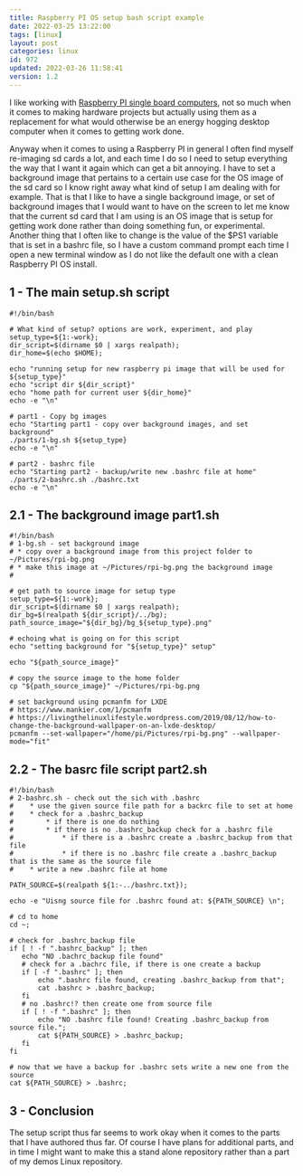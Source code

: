 ```yaml
---
title: Raspberry PI OS setup bash script example
date: 2022-03-25 13:22:00
tags: [linux]
layout: post
categories: linux
id: 972
updated: 2022-03-26 11:58:41
version: 1.2
---
```


I like working with [Raspberry PI single board computers](https://en.wikipedia.org/wiki/Raspberry_Pi), not so much when it comes to making hardware projects but actually using them as a replacement for what would otherwise be an energy hogging desktop computer when it comes to getting work done. 

Anyway when it comes to using a Raspberry PI in general I often find myself re-imaging sd cards a lot, and each time I do so I need to setup everything the way that I want it again which can get a bit annoying. I have to set a background image that pertains to a certain use case for the OS image of the sd card so I know right away what kind of setup I am dealing with for example. That is that I like to have a single background image, or set of background images that I would want to have on the screen to let me know that the current sd card that I am using is an OS image that is setup for getting work done rather than doing something fun, or experimental. Another thing that I often like to change is the value of the \$PS1 variable that is set in a bashrc file, so I have a custom command prompt each time I open a new terminal window as I do not like the default one with a clean Raspberry PI OS install.

<!-- more -->

## 1 - The main setup.sh script

```
#!/bin/bash

# What kind of setup? options are work, experiment, and play
setup_type=${1:-work};
dir_script=$(dirname $0 | xargs realpath);
dir_home=$(echo $HOME);
 
echo "running setup for new raspberry pi image that will be used for ${setup_type}"
echo "script dir ${dir_script}"
echo "home path for current user ${dir_home}"
echo -e "\n"
 
# part1 - Copy bg images
echo "Starting part1 - copy over background images, and set background"
./parts/1-bg.sh ${setup_type}
echo -e "\n"
 
# part2 - bashrc file
echo "Starting part2 - backup/write new .bashrc file at home"
./parts/2-bashrc.sh ./bashrc.txt
echo -e "\n"
```

## 2.1 - The background image part1.sh

```
#!/bin/bash
# 1-bg.sh - set background image
# * copy over a background image from this project folder to ~/Pictures/rpi-bg.png
# * make this image at ~/Pictures/rpi-bg.png the background image
#
 
# get path to source image for setup type
setup_type=${1:-work};
dir_script=$(dirname $0 | xargs realpath);
dir_bg=$(realpath ${dir_script}/../bg);
path_source_image="${dir_bg}/bg_${setup_type}.png"
 
# echoing what is going on for this script
echo "setting background for "${setup_type}" setup"
 
echo "${path_source_image}"
 
# copy the source image to the home folder
cp "${path_source_image}" ~/Pictures/rpi-bg.png
 
# set background using pcmanfm for LXDE
# https://www.mankier.com/1/pcmanfm
# https://livingthelinuxlifestyle.wordpress.com/2019/08/12/how-to-change-the-background-wallpaper-on-an-lxde-desktop/
pcmanfm --set-wallpaper="/home/pi/Pictures/rpi-bg.png" --wallpaper-mode="fit"
```

## 2.2 - The basrc file script part2.sh

```
#!/bin/bash
# 2-bashrc.sh - check out the sich with .bashrc
#    * use the given source file path for a backrc file to set at home
#    * check for a .bashrc_backup
#        * if there is one do nothing
#        * if there is no .bashrc_backup check for a .bashrc file
#            * if there is a .bashrc create a .bashrc_backup from that file
#            * if there is no .bashrc file create a .bashrc_backup that is the same as the source file
#    * write a new .bashrc file at home
 
PATH_SOURCE=$(realpath ${1:-../bashrc.txt});
 
echo -e "Uisng source file for .bashrc found at: ${PATH_SOURCE} \n";
 
# cd to home
cd ~;
 
# check for .bashrc_backup file
if [ ! -f ".bashrc_backup" ]; then
   echo "NO .bachrc_backup file found"
   # check for a .bachrc file, if there is one create a backup
   if [ -f ".bashrc" ]; then
       echo ".bashrc file found, creating .bashrc_backup from that";
       cat .bashrc > .bashrc_backup;
   fi
   # no .bashrc!? then create one from source file
   if [ ! -f ".bashrc" ]; then
       echo "NO .bashrc file found! Creating .bashrc_backup from source file.";
       cat ${PATH_SOURCE} > .bashrc_backup;
   fi
fi
 
# now that we have a backup for .bashrc sets write a new one from the source
cat ${PATH_SOURCE} > .bashrc;
```

## 3 - Conclusion

The setup script thus far seems to work okay when it comes to the parts that I have authored thus far. Of course I have plans for additional parts, and in time I might want to make this a stand alone repository rather than a part of my demos Linux repository.